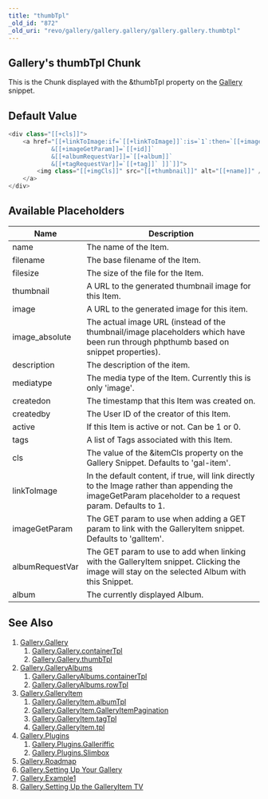 ```yaml
---
title: "thumbTpl"
_old_id: "872"
_old_uri: "revo/gallery/gallery.gallery/gallery.gallery.thumbtpl"
---
```


## Gallery's thumbTpl Chunk

This is the Chunk displayed with the &thumbTpl property on the [Gallery](extras/gallery "Gallery") snippet.

## Default Value

``` php
<div class="[[+cls]]">
    <a href="[[+linkToImage:if=`[[+linkToImage]]`:is=`1`:then=`[[+image_absolute]]`:else=`[[~[[*id]]?
            &[[+imageGetParam]]=`[[+id]]`
            &[[+albumRequestVar]]=`[[+album]]`
            &[[+tagRequestVar]]=`[[+tag]]` ]]`]]">
        <img class="[[+imgCls]]" src="[[+thumbnail]]" alt="[[+name]]" />
    </a>
</div>
```

## Available Placeholders

| Name            | Description                                                                                                                                             |
| --------------- | ------------------------------------------------------------------------------------------------------------------------------------------------------- |
| name            | The name of the Item.                                                                                                                                   |
| filename        | The base filename of the Item.                                                                                                                          |
| filesize        | The size of the file for the Item.                                                                                                                      |
| thumbnail       | A URL to the generated thumbnail image for this Item.                                                                                                   |
| image           | A URL to the generated image for this item.                                                                                                             |
| image\_absolute | The actual image URL (instead of the thumbnail/image placeholders which have been run through phpthumb based on snippet properties).                    |
| description     | The description of the item.                                                                                                                            |
| mediatype       | The media type of the Item. Currently this is only 'image'.                                                                                             |
| createdon       | The timestamp that this Item was created on.                                                                                                            |
| createdby       | The User ID of the creator of this Item.                                                                                                                |
| active          | If this Item is active or not. Can be 1 or 0.                                                                                                           |
| tags            | A list of Tags associated with this Item.                                                                                                               |
| cls             | The value of the &itemCls property on the Gallery Snippet. Defaults to 'gal-item'.                                                                      |
| linkToImage     | In the default content, if true, will link directly to the Image rather than appending the imageGetParam placeholder to a request param. Defaults to 1. |
| imageGetParam   | The GET param to use when adding a GET param to link with the GalleryItem snippet. Defaults to 'galItem'.                                               |
| albumRequestVar | The GET param to use to add when linking with the GalleryItem snippet. Clicking the image will stay on the selected Album with this Snippet.            |
| album           | The currently displayed Album.                                                                                                                          |

## See Also

1. [Gallery.Gallery](extras/gallery/gallery/index)
    1. [Gallery.Gallery.containerTpl](extras/gallery/gallery/containertpl)
    2. [Gallery.Gallery.thumbTpl](extras/gallery/gallery/thumbtpl)
2. [Gallery.GalleryAlbums](extras/gallery/gallery.galleryalbums)
    1. [Gallery.GalleryAlbums.containerTpl](extras/gallery/gallery.galleryalbums/containertpl)
    2. [Gallery.GalleryAlbums.rowTpl](extras/gallery/gallery.galleryalbums/rowtpl)
3. [Gallery.GalleryItem](extras/gallery/gallery.galleryitem)
    1. [Gallery.GalleryItem.albumTpl](extras/gallery/gallery.galleryitem/albumtpl)
    2. [Gallery.GalleryItem.GalleryItemPagination](extras/gallery/gallery.galleryitem/galleryitempagination)
    3. [Gallery.GalleryItem.tagTpl](extras/gallery/gallery.galleryitem/tagtpl)
    4. [Gallery.GalleryItem.tpl](extras/gallery/gallery.galleryitem/tpl)
4. [Gallery.Plugins](extras/gallery/gallery.plugins)
    1. [Gallery.Plugins.Galleriffic](extras/gallery/gallery.plugins/galleriffic)
    2. [Gallery.Plugins.Slimbox](extras/gallery/gallery.plugins/slimbox)
5. [Gallery.Roadmap](extras/gallery/gallery.roadmap)
6. [Gallery.Setting Up Your Gallery](extras/gallery/gallery.setting-up-your-gallery)
7. [Gallery.Example1](extras/gallery/gallery.example1)
8. [Gallery.Setting Up the GalleryItem TV](extras/gallery/gallery.setting-up-the-galleryitem-tv)
